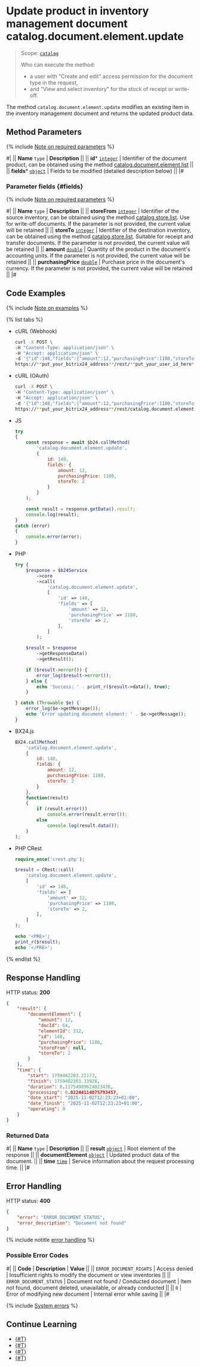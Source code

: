 # Update product in inventory management document catalog.document.element.update

> Scope: [`catalog`](../../../scopes/permissions.md)
>
> Who can execute the method: 
> - a user with "Create and edit" access permission for the document type in the request,
> - and "View and select inventory" for the stock of receipt or write-off.

The method `catalog.document.element.update` modifies an existing item in the inventory management document and returns the updated product data.

## Method Parameters

{% include [Note on required parameters](../../../../_includes/required.md) %}

#|
|| **Name**
`type` | **Description** ||
|| **id***
[`integer`](../../../data-types.md) | Identifier of the document product, can be obtained using the method [catalog.document.element.list](./catalog-document-element-list.md) ||
|| **fields***
[`object`](../../../data-types.md) | Fields to be modified (detailed description below) ||
|#

### Parameter fields {#fields}

{% include [Note on required parameters](../../../../_includes/required.md) %}

#|
|| **Name**
`type` | **Description** ||
|| **storeFrom**
[`integer`](../../../data-types.md) | Identifier of the source inventory, can be obtained using the method [catalog.store.list](../../store/catalog-store-list.md). Use for write-off documents. If the parameter is not provided, the current value will be retained ||
|| **storeTo**
[`integer`](../../../data-types.md) | Identifier of the destination inventory, can be obtained using the method [catalog.store.list](../../store/catalog-store-list.md). Suitable for receipt and transfer documents. If the parameter is not provided, the current value will be retained ||
|| **amount**
[`double`](../../../data-types.md) | Quantity of the product in the document's accounting units. If the parameter is not provided, the current value will be retained ||
|| **purchasingPrice**
[`double`](../../../data-types.md) | Purchase price in the document's currency. If the parameter is not provided, the current value will be retained ||
|#

## Code Examples

{% include [Note on examples](../../../../_includes/examples.md) %}

{% list tabs %}

- cURL (Webhook)

    ```bash
    curl -X POST \
    -H "Content-Type: application/json" \
    -H "Accept: application/json" \
    -d '{"id":148,"fields":{"amount":12,"purchasingPrice":1180,"storeTo":2}}' \
    https://**put_your_bitrix24_address**/rest/**put_your_user_id_here**/**put_your_webbhook_here**/catalog.document.element.update
    ```

- cURL (OAuth)

    ```bash
    curl -X POST \
    -H "Content-Type: application/json" \
    -H "Accept: application/json" \
    -d '{"id":148,"fields":{"amount":12,"purchasingPrice":1180,"storeTo":2},"auth":"**put_access_token_here**"}' \
    https://**put_your_bitrix24_address**/rest/catalog.document.element.update
    ```

- JS

    ```js
    try
    {
    	const response = await $b24.callMethod(
    		'catalog.document.element.update',
    		{
    			id: 148,
    			fields: {
    				amount: 12,
    				purchasingPrice: 1180,
    				storeTo: 2
    			}
    		}
    	);

    	const result = response.getData().result;
    	console.log(result);
    }
    catch (error)
    {
    	console.error(error);
    }
    ```

- PHP

    ```php
    try {
        $response = $b24Service
            ->core
            ->call(
                'catalog.document.element.update',
                [
                    'id' => 148,
                    'fields' => [
                        'amount' => 12,
                        'purchasingPrice' => 1180,
                        'storeTo' => 2,
                    ],
                ]
            );

        $result = $response
            ->getResponseData()
            ->getResult();

        if ($result->error()) {
            error_log($result->error());
        } else {
            echo 'Success: ' . print_r($result->data(), true);
        }

    } catch (Throwable $e) {
        error_log($e->getMessage());
        echo 'Error updating document element: ' . $e->getMessage();
    }
    ```

- BX24.js

    ```js
    BX24.callMethod(
        'catalog.document.element.update',
        {
            id: 148,
            fields: {
                amount: 12,
                purchasingPrice: 1180,
                storeTo: 2
            }
        },
        function(result)
        {
            if (result.error())
                console.error(result.error());
            else
                console.log(result.data());
        }
    );
    ```

- PHP CRest

    ```php
    require_once('crest.php');

    $result = CRest::call(
        'catalog.document.element.update',
        [
            'id' => 148,
            'fields' => [
                'amount' => 12,
                'purchasingPrice' => 1180,
                'storeTo' => 2,
            ],
        ]
    );

    echo '<PRE>';
    print_r($result);
    echo '</PRE>';
    ```

{% endlist %}

## Response Handling

HTTP status: **200**

```json
{
    "result": {
        "documentElement": {
            "amount": 12,
            "docId": 64,
            "elementId": 312,
            "id": 148,
            "purchasingPrice": 1180,
            "storeFrom": null,
            "storeTo": 2
        }
    },
    "time": {
        "start": 1759482203.22173,
        "finish": 1759482203.33928,
        "duration": 0.11754989624023438,
        "processing": 0.02244114875793457,
        "date_start": "2025-11-02T12:23:23+01:00",
        "date_finish": "2025-11-02T12:23:23+01:00",
        "operating": 0
    }
}
```

### Returned Data

#|
|| **Name**
`type` | **Description** ||
|| **result**
[`object`](../../../data-types.md) | Root element of the response ||
|| **documentElement**
[`object`](../../data-types.md#catalog_document_element) | Updated product data of the document. ||
|| **time**
[`time`](../../../data-types.md#time) | Service information about the request processing time. ||
|#

## Error Handling

HTTP status: **400**

```json
{
    "error": "ERROR_DOCUMENT_STATUS",
    "error_description": "Document not found"
}
```

{% include notitle [error handling](../../../../_includes/error-info.md) %}

### Possible Error Codes

#|
|| **Code** | **Description** | **Value** ||
|| `ERROR_DOCUMENT_RIGHTS` | Access denied | Insufficient rights to modify the document or view inventories ||
|| `ERROR_DOCUMENT_STATUS` | Document not found / Conducted document | Item not found, document deleted, unavailable, or already conducted ||
|| `0` | Error of modifying new document | Internal error while saving ||
|#

{% include [System errors](../../../../_includes/system-errors.md) %}

## Continue Learning 

- [{#T}](./catalog-document-element-add.md)
- [{#T}](./catalog-document-element-delete.md)
- [{#T}](./catalog-document-element-list.md)
- [{#T}](./catalog-document-element-get-fields.md)